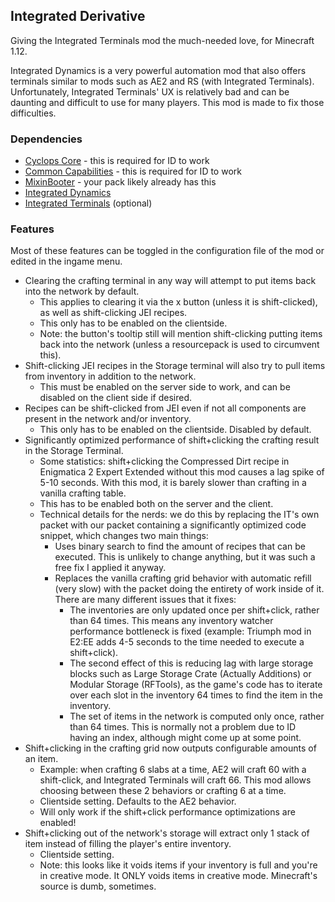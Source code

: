 ## Integrated Derivative

Giving the Integrated Terminals mod the much-needed love, for Minecraft 1.12.

Integrated Dynamics is a very powerful automation mod that also offers terminals similar to mods such as AE2 and RS (with Integrated Terminals). Unfortunately, Integrated Terminals' UX is relatively bad and can be daunting and difficult to use for many players. This mod is made to fix those difficulties.

### Dependencies

* [Cyclops Core](https://www.curseforge.com/minecraft/mc-mods/cyclops-core) - this is required for ID to work
* [Common Capabilities](https://www.curseforge.com/minecraft/mc-mods/common-capabilities) - this is required for ID to work
* [MixinBooter](https://www.curseforge.com/minecraft/mc-mods/mixin-booter) - your pack likely already has this
* [Integrated Dynamics](https://www.curseforge.com/minecraft/mc-mods/integrated-dynamics)
* [Integrated Terminals](https://www.curseforge.com/minecraft/mc-mods/integrated-terminals) (optional)

### Features

Most of these features can be toggled in the configuration file of the mod or edited in the ingame menu.

* Clearing the crafting terminal in any way will attempt to put items back into the network by default.
  * This applies to clearing it via the x button (unless it is shift-clicked), as well as shift-clicking JEI recipes.
  * This only has to be enabled on the clientside.
  * Note: the button's tooltip still will mention shift-clicking putting items back into the network (unless a resourcepack is used to circumvent this).
* Shift-clicking JEI recipes in the Storage terminal will also try to pull items from inventory in addition to the network.
  * This must be enabled on the server side to work, and can be disabled on the client side if desired.
* Recipes can be shift-clicked from JEI even if not all components are present in the network and/or inventory.
  * This only has to be enabled on the clientside. Disabled by default.
* Significantly optimized performance of shift+clicking the crafting result in the Storage Terminal.
  * Some statistics: shift+clicking the Compressed Dirt recipe in Enigmatica 2 Expert Extended without this mod causes a lag spike of 5-10 seconds. With this mod, it is barely slower than crafting in a vanilla crafting table.
  * This has to be enabled both on the server and the client.
  * Technical details for the nerds: we do this by replacing the IT's own packet with our packet containing a significantly optimized code snippet, which changes two main things:
    * Uses binary search to find the amount of recipes that can be executed. This is unlikely to change anything, but it was such a free fix I applied it anyway.
    * Replaces the vanilla crafting grid behavior with automatic refill (very slow) with the packet doing the entirety of work inside of it. There are many different issues that it fixes:
      * The inventories are only updated once per shift+click, rather than 64 times. This means any inventory watcher performance bottleneck is fixed (example: Triumph mod in E2:EE adds 4-5 seconds to the time needed to execute a shift+click).
      * The second effect of this is reducing lag with large storage blocks such as Large Storage Crate (Actually Additions) or Modular Storage (RFTools), as the game's code has to iterate over each slot in the inventory 64 times to find the item in the inventory.
      * The set of items in the network is computed only once, rather than 64 times. This is normally not a problem due to ID having an index, although might come up at some point.
* Shift+clicking in the crafting grid now outputs configurable amounts of an item.
  * Example: when crafting 6 slabs at a time, AE2 will craft 60 with a shift-click, and Integrated Terminals will craft 66. This mod allows choosing between these 2 behaviors or crafting 6 at a time.
  * Clientside setting. Defaults to the AE2 behavior.
  * Will only work if the shift+click performance optimizations are enabled!
* Shift+clicking out of the network's storage will extract only 1 stack of item instead of filling the player's entire inventory.
  * Clientside setting.
  * Note: this looks like it voids items if your inventory is full and you're in creative mode. It ONLY voids items in creative mode. Minecraft's source is dumb, sometimes.
